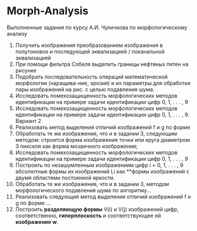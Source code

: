 # Morph-Analysis

Выполненные задания по курсу А.И. Чуличкова по морфологическому анализу

1. Получить изображения преобразованием изображения в полутоновое и последующей эквализацией / поканальной эквализацией
2. При помощи фильтра Собеля выделить границы нефтяных пятен на рисунке
3. Подобрать последовательность операций математической морфологии (наращива-ние, эрозия) и их параметры для обработки пары изображений на рис. с целью подавления шума.
4. Исследовать помехозащищенность морфологических методов идентификации на примере задачи идентификации цифр 0, 1, . . . , 9
5. Исследовать помехозащищенность морфологических методов идентификации на примере задачи идентификации цифр 0, 1, . . . , 9. Вариант 2
6. Реализовать метод выделения отличий изображений f и g по форме
7. Обработать те же изображения, что и в задании 3, следующим методом: cтроится форма изображения точки или круга диаметром 3 пикселя как форма мозаичного изображения;
8. Исследовать помехозащищенность морфологических методов идентификации на примере задачи идентификации цифр 0, 1, . . . , 9
9. Построить по незашумленным изображениям цифр i = 0, 1, . . . , 9  абсолютные формы их изображений Li как **формы изображений с двумя областями постоянной яркости.
10. Обработать те же изображения, что и в задании 3, методом морфологического подавления шума по алгоритму...
11. Реализовать следующий метод выделения отличий изображений f и g по форме ...
12. Построить **разделяющую формы** V(i) и V(j) изображений цифр, соответственно, **гиперплоскость** и соответствующее ей **изображение w**.
